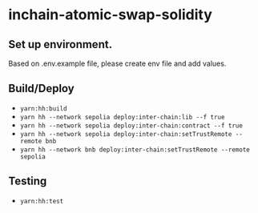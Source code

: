 # inchain-atomic-swap-solidity

## Set up environment.

Based on .env.example file, please create env file and add values.

## Build/Deploy

- `yarn:hh:build`
- `yarn hh --network sepolia deploy:inter-chain:lib --f true`
- `yarn hh --network sepolia deploy:inter-chain:contract --f true`
- `yarn hh --network sepolia deploy:inter-chain:setTrustRemote --remote bnb`
- `yarn hh --network bnb deploy:inter-chain:setTrustRemote --remote sepolia`

## Testing

- `yarn:hh:test`
